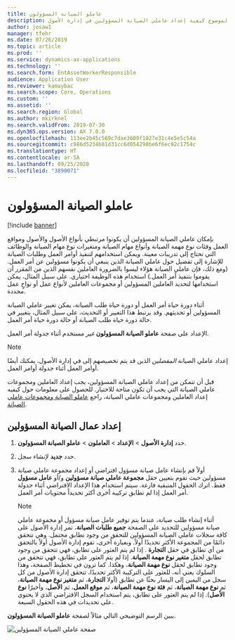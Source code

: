```yaml
---
title: عاملو الصيانة المسؤولون
description: يشرح هذا الموضوع كيفية إعداد عاملي الصيانة المسؤولين في إدارة الأصول.
author: josaw1
manager: tfehr
ms.date: 07/26/2019
ms.topic: article
ms.prod: ''
ms.service: dynamics-ax-applications
ms.technology: ''
ms.search.form: EntAssetWorkerResponsible
audience: Application User
ms.reviewer: kamaybac
ms.search.scope: Core, Operations
ms.custom: ''
ms.assetid: ''
ms.search.region: Global
ms.author: mkirknel
ms.search.validFrom: 2019-07-30
ms.dyn365.ops.version: AX 7.0.0
ms.openlocfilehash: 113ee2b45c569c7dae3609f1027e31c4e5e5c54a
ms.sourcegitcommit: c986d5234b81d31cc6d054298be6f6ec92c1754c
ms.translationtype: HT
ms.contentlocale: ar-SA
ms.lasthandoff: 09/25/2020
ms.locfileid: "3890071"
---
```

# <a name="responsible-maintenance-workers"></a>عاملو الصيانة المسؤولون

[!include [banner](../../includes/banner.md)]

 

بإمكان عاملي الصيانة المسؤولين أن يكونوا مرتبطي بأنواع الأصول والأصول ومواقع العمل وفئات نوع مهمة الصيانة وأنواع مهام الصيانة ومتغيرات نوع مهام الصيانة والوظائف التي تحتاج إلى تدريبات معينة. ويمكن استخدامهم لتنفيذ أوامر العمل وطلبات الصيانة للإشارة إلى تفضيل حول عاملي الصيانة الذين ينبغي أن يكونوا مسؤولين عن أمر العمل. (ومع ذلك، فإن عاملي الصيانة هؤلاء ليسوا بالضرورة العاملين نفسهم الذين من المقرر أن يقوموا بتنفيذ أمر العمل.) استخدام هذه الوظيفة اختياري. على سبيل المثال، يمكن استخدامها لتحديد العاملين المسؤولين أو مجموعات العاملين لأنواع عمل أو نواحٍ عمل محددة.

أثناء دورة حياة أمر العمل أو دورة حياة طلب الصيانة، يمكن تغيير عاملي الصيانة المسؤولين أو تحديثهم. وقد يرتبط هذا التغيير أو التحديث، على سبيل المثال، بتغيير في حالة دورة حياة طلب الصيانة أو حالة دورة حياة أمر العمل.

الإعداد على صفحة **عاملو الصيانة المسؤولون** *غير* مستخدم أثناء جدولة أمر العمل.

> [!NOTE]
> في إدارة الأصول، يمكنك أيضًا‏‎ إعداد عاملي الصيانة *المفضلين* الذين قد يتم تخصيصهم إلى أوامر العمل أثناء جدولة أوامر العمل.

قبل أن تتمكن من إعداد عاملي الصيانة المسؤولين، يجب إعداد العاملين ومجموعات عاملي الصيانة التي يجب أن تكون متاحة للاختيار. للحصول على معلومات حول كيفيه إعداد العاملين ومجموعات عاملي الصيانة، راجع [عاملو الصيانة ومجموعات عاملي الصيانة‬](../setup-for-objects/workers-and-worker-groups.md).

## <a name="set-up-responsible-maintenance-workers"></a>إعداد عمال الصيانة المسؤولين

1. حدد **إدارة الأصول** \> **الإعداد** \> **العاملون** \> **عاملو الصيانة المسؤولون**.
2. حدد **جديد** لإنشاء سجل.
3. أولاً قم بإنشاء عامل صيانة مسؤول افتراضي أو إعداد مجموعة عاملي صيانة مسؤولين حيث تقوم بتعيين حقل **مجموعة عاملي صيانة مسؤولين** و/أو **عامل مسؤول** فقط. اترك الحقول المتبقية فارغة. سيتم استخدام هذا الإعداد الافتراضي أثناء جدولة أمر العمل إذا لم تطابق تركيبة أخرى أكثر تحديداً محتويات أمر العمل.

    > [!NOTE]
    > أثناء إنشاء طلب صيانة، عندما يتم توفير عامل صيانة مسؤول أو مجموعة عاملي صيانة مسؤولين للتحديد على الصفحة **جميع طلبات الصيانة**، تمر إدارة الأصول على كافة سجلات عاملي الصيانة المسؤولين للتحقق من وجود تطابق محتمل. وهي تتحقق دائمًا من المجموعة الأكثر تحديدًا أولاً. وبعبارة أخرى، تقوم إدارة الأصول أولاً بالتحقق من أي تطابق في حقل **التجارة** . إذا لم يتم العثور على تطابق، فهي تتحقق من وجود تطابق لحقل **متغير نوع مهمة الصيانة**. إذا لم يتم العثور على تطابق، فهي تتحقق من وجود تطابق لحقل **نوع مهمة الصيانة**، وهكذا. كما ترون في تخطيط الصفحة، وهذا السلوك يعني أنه، للعثور على التركيبة الأكثر تحديدًا، تتحقق إدارة الأصول من كل سجل من اليمين إلى اليسار بحثًا عن تطابق (أولا **التجارة**، ثم **متغير نوع مهمة الصيانة**، ثم **نوع مهمة الصيانة**، ثم **فئة نوع مهمة الصيانة**، ثم **موقع العمل**، ثم **الأصل**، وأخيرًا **نوع الأصل**). إذا لم يتم العثور على تطابق، يتم استخدام السجل الافتراضي الذي لا يحتوي على تحديدات في هذه الحقول السبعة.

يبين الرسم التوضيحي التالي مثالاً لصفحة **عاملو الصيانة المسؤولون**.

![صفحة عاملي الصيانة المسؤولين](media/08-setup-for-requests.png)
